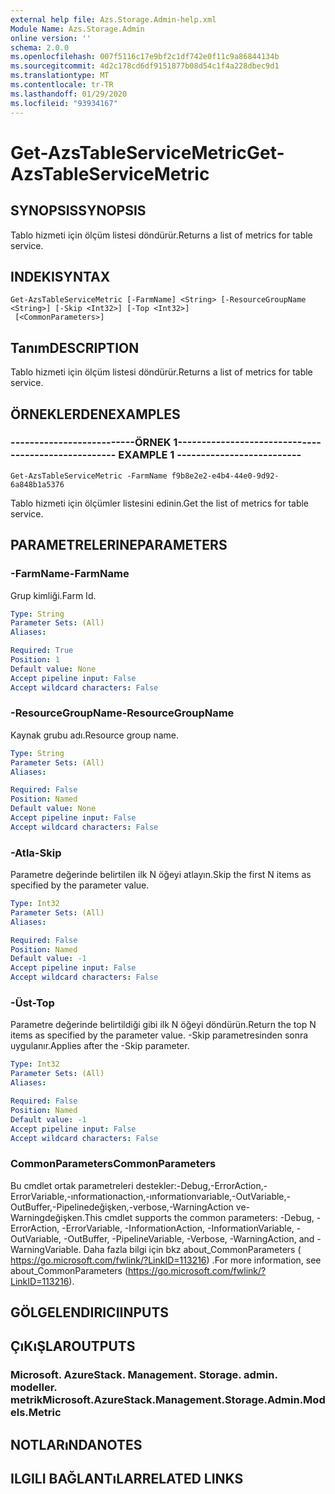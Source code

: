 ```yaml
---
external help file: Azs.Storage.Admin-help.xml
Module Name: Azs.Storage.Admin
online version: ''
schema: 2.0.0
ms.openlocfilehash: 007f5116c17e9bf2c1df742e0f11c9a86844134b
ms.sourcegitcommit: 4d2c178cd6df9151877b08d54c1f4a228dbec9d1
ms.translationtype: MT
ms.contentlocale: tr-TR
ms.lasthandoff: 01/29/2020
ms.locfileid: "93934167"
---
```

# <span data-ttu-id="943ca-101">Get-AzsTableServiceMetric</span><span class="sxs-lookup"><span data-stu-id="943ca-101">Get-AzsTableServiceMetric</span></span>

## <span data-ttu-id="943ca-102">SYNOPSIS</span><span class="sxs-lookup"><span data-stu-id="943ca-102">SYNOPSIS</span></span>
<span data-ttu-id="943ca-103">Tablo hizmeti için ölçüm listesi döndürür.</span><span class="sxs-lookup"><span data-stu-id="943ca-103">Returns a list of metrics for table service.</span></span>

## <span data-ttu-id="943ca-104">INDEKI</span><span class="sxs-lookup"><span data-stu-id="943ca-104">SYNTAX</span></span>

```
Get-AzsTableServiceMetric [-FarmName] <String> [-ResourceGroupName <String>] [-Skip <Int32>] [-Top <Int32>]
 [<CommonParameters>]
```

## <span data-ttu-id="943ca-105">Tanım</span><span class="sxs-lookup"><span data-stu-id="943ca-105">DESCRIPTION</span></span>
<span data-ttu-id="943ca-106">Tablo hizmeti için ölçüm listesi döndürür.</span><span class="sxs-lookup"><span data-stu-id="943ca-106">Returns a list of metrics for table service.</span></span>

## <span data-ttu-id="943ca-107">ÖRNEKLERDEN</span><span class="sxs-lookup"><span data-stu-id="943ca-107">EXAMPLES</span></span>

### <span data-ttu-id="943ca-108">--------------------------ÖRNEK 1--------------------------</span><span class="sxs-lookup"><span data-stu-id="943ca-108">-------------------------- EXAMPLE 1 --------------------------</span></span>
```
Get-AzsTableServiceMetric -FarmName f9b8e2e2-e4b4-44e0-9d92-6a848b1a5376
```

<span data-ttu-id="943ca-109">Tablo hizmeti için ölçümler listesini edinin.</span><span class="sxs-lookup"><span data-stu-id="943ca-109">Get the list of metrics for table service.</span></span>

## <span data-ttu-id="943ca-110">PARAMETRELERINE</span><span class="sxs-lookup"><span data-stu-id="943ca-110">PARAMETERS</span></span>

### <span data-ttu-id="943ca-111">-FarmName</span><span class="sxs-lookup"><span data-stu-id="943ca-111">-FarmName</span></span>
<span data-ttu-id="943ca-112">Grup kimliği.</span><span class="sxs-lookup"><span data-stu-id="943ca-112">Farm Id.</span></span>

```yaml
Type: String
Parameter Sets: (All)
Aliases: 

Required: True
Position: 1
Default value: None
Accept pipeline input: False
Accept wildcard characters: False
```

### <span data-ttu-id="943ca-113">-ResourceGroupName</span><span class="sxs-lookup"><span data-stu-id="943ca-113">-ResourceGroupName</span></span>
<span data-ttu-id="943ca-114">Kaynak grubu adı.</span><span class="sxs-lookup"><span data-stu-id="943ca-114">Resource group name.</span></span>

```yaml
Type: String
Parameter Sets: (All)
Aliases: 

Required: False
Position: Named
Default value: None
Accept pipeline input: False
Accept wildcard characters: False
```

### <span data-ttu-id="943ca-115">-Atla</span><span class="sxs-lookup"><span data-stu-id="943ca-115">-Skip</span></span>
<span data-ttu-id="943ca-116">Parametre değerinde belirtilen ilk N öğeyi atlayın.</span><span class="sxs-lookup"><span data-stu-id="943ca-116">Skip the first N items as specified by the parameter value.</span></span>

```yaml
Type: Int32
Parameter Sets: (All)
Aliases: 

Required: False
Position: Named
Default value: -1
Accept pipeline input: False
Accept wildcard characters: False
```

### <span data-ttu-id="943ca-117">-Üst</span><span class="sxs-lookup"><span data-stu-id="943ca-117">-Top</span></span>
<span data-ttu-id="943ca-118">Parametre değerinde belirtildiği gibi ilk N öğeyi döndürün.</span><span class="sxs-lookup"><span data-stu-id="943ca-118">Return the top N items as specified by the parameter value.</span></span>
<span data-ttu-id="943ca-119">-Skip parametresinden sonra uygulanır.</span><span class="sxs-lookup"><span data-stu-id="943ca-119">Applies after the -Skip parameter.</span></span>

```yaml
Type: Int32
Parameter Sets: (All)
Aliases: 

Required: False
Position: Named
Default value: -1
Accept pipeline input: False
Accept wildcard characters: False
```

### <span data-ttu-id="943ca-120">CommonParameters</span><span class="sxs-lookup"><span data-stu-id="943ca-120">CommonParameters</span></span>
<span data-ttu-id="943ca-121">Bu cmdlet ortak parametreleri destekler:-Debug,-ErrorAction,-ErrorVariable,-ınformationaction,-ınformationvariable,-OutVariable,-OutBuffer,-Pipelinedeğişken,-verbose,-WarningAction ve-Warningdeğişken.</span><span class="sxs-lookup"><span data-stu-id="943ca-121">This cmdlet supports the common parameters: -Debug, -ErrorAction, -ErrorVariable, -InformationAction, -InformationVariable, -OutVariable, -OutBuffer, -PipelineVariable, -Verbose, -WarningAction, and -WarningVariable.</span></span> <span data-ttu-id="943ca-122">Daha fazla bilgi için bkz about_CommonParameters ( https://go.microsoft.com/fwlink/?LinkID=113216) .</span><span class="sxs-lookup"><span data-stu-id="943ca-122">For more information, see about_CommonParameters (https://go.microsoft.com/fwlink/?LinkID=113216).</span></span>

## <span data-ttu-id="943ca-123">GÖLGELENDIRICI</span><span class="sxs-lookup"><span data-stu-id="943ca-123">INPUTS</span></span>

## <span data-ttu-id="943ca-124">ÇıKıŞLAR</span><span class="sxs-lookup"><span data-stu-id="943ca-124">OUTPUTS</span></span>

### <span data-ttu-id="943ca-125">Microsoft. AzureStack. Management. Storage. admin. modeller. metrik</span><span class="sxs-lookup"><span data-stu-id="943ca-125">Microsoft.AzureStack.Management.Storage.Admin.Models.Metric</span></span>

## <span data-ttu-id="943ca-126">NOTLARıNDA</span><span class="sxs-lookup"><span data-stu-id="943ca-126">NOTES</span></span>

## <span data-ttu-id="943ca-127">ILGILI BAĞLANTıLAR</span><span class="sxs-lookup"><span data-stu-id="943ca-127">RELATED LINKS</span></span>

